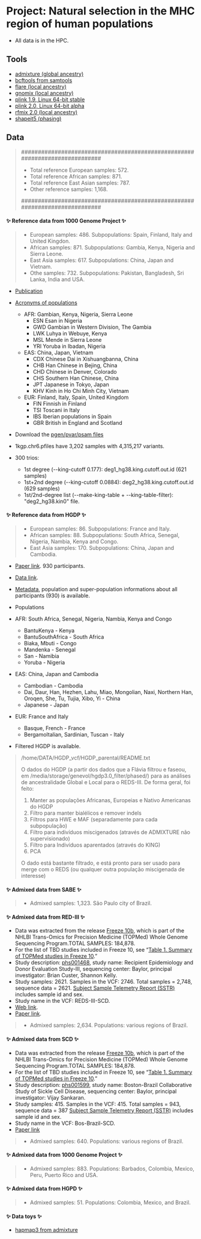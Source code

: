 
 # Project: Natural selection in the MHC region of human populations

 - All data is in the HPC.



## Tools

- [admixture (global ancestry)](https://dalexander.github.io/admixture/download.html)
- [bcftools from samtools](https://samtools.github.io/bcftools/howtos/install.html)
- [flare (local ancestry)](https://github.com/browning-lab/flare)
- [gnomix (local ancestry)](https://github.com/AI-sandbox/gnomix)
- [plink 1.9, Linux 64-bit stable](https://www.cog-genomics.org/plink/1.9/)
- [plink 2.0, Linux 64-bit alpha](https://www.cog-genomics.org/plink/2.0/)
- [rfmix 2.0 (local ancestry)](https://github.com/slowkoni/rfmix)
- [shapeit5 (phasing)](https://odelaneau.github.io/shapeit5/)



## Data



> ############################################################################
> - Total reference European samples: 572.
> - Total reference African samples: 871.
> - Total reference East Asian samples: 787.
> - Other reference samples: 1,168.
>
> ############################################################################



#### :sparkles: **Reference data from 1000 Genome Project** :sparkles:

> - European samples: 486. Subpopulations: Spain, Finland, Italy and United Kingdon.
> - African samples: 871. Subpopulations: Gambia, Kenya, Nigeria and Sierra Leone.
> - East Asia samples: 617. Subpopulations: China, Japan and Vietnam.
> - Othe samples: 732. Subpopulations: Pakistan, Bangladesh, Sri Lanka, India and USA.


- [Publication](https://www.nature.com/articles/nature15393)
- [Acronyms of populations](https://mathgen.stats.ox.ac.uk/impute/1000GP_Phase3.html)
  - AFR: Gambian, Kenya, Nigeria, Sierra Leone
    - ESN  Esan in Nigeria
    - GWD  Gambian in Western Division, The Gambia
    - LWK  Luhya in Webuye, Kenya
    - MSL  Mende in Sierra Leone
    - YRI  Yoruba in Ibadan, Nigeria
  - EAS: China, Japan, Vietnam
    - CDX  Chinese Dai in Xishuangbanna, China
    - CHB  Han Chinese in Bejing, China
    - CHD  Chinese in Denver, Colorado
    - CHS  Southern Han Chinese, China
    - JPT  Japanese in Tokyo, Japan
    - KHV  Kinh in Ho Chi Minh City, Vietnam
  - EUR: Finland, Italy, Spain, United Kingdom
    - FIN  Finnish in Finland
    - TSI  Toscani in Italy
    - IBS  Iberian populations in Spain
    - GBR  British in England and Scotland
- Download the [pgen/pvar/psam files](https://www.cog-genomics.org/plink/2.0/resources#phase3_1kg)
- 1kgp.chr6.pfiles have 3,202 samples with 4,315,217 variants.

- 300 trios:
  - 1st degree (--king-cutoff 0.177): deg1_hg38.king.cutoff.out.id (621 samples)
  - 1st+2nd degree (--king-cutoff 0.0884): deg2_hg38.king.cutoff.out.id (629 samples)
  - 1st/2nd-degree list (--make-king-table + --king-table-filter): "deg2_hg38.kin0" file.



#### :sparkles: **Reference data from HGDP** :sparkles:

> - European samples: 86. Subpopulations: France and Italy.
> - African samples: 88. Subpopulations: South Africa, Senegal, Nigeria, Nambia, Kenya and Congo.
> - East Asia samples: 170. Subpopulations: China, Japan and Cambodia.

 - [Paper link](https://pmc.ncbi.nlm.nih.gov/articles/PMC7115999/). 930 participants.
 - [Data link](https://ngs.sanger.ac.uk/production/hgdp/hgdp_wgs.20190516/).
 - [Metadata](https://ngs.sanger.ac.uk/production/hgdp/hgdp_wgs.20190516/metadata/), population and super-population informations about all participants (930) is available.
 - Populations
  - AFR: South Africa, Senegal, Nigeria, Nambia, Kenya and Congo
    - BantuKenya - Kenya
    - BantuSouthAfrica - South Africa
    - Biaka, Mbuti - Congo
    - Mandenka - Senegal
    - San - Namibia
    - Yoruba - Nigeria
  - EAS: China, Japan and Cambodia
    - Cambodian - Cambodia
    - Dai, Daur, Han, Hezhen, Lahu, Miao, Mongolian, Naxi, Northern Han, Oroqen, She, Tu, Tujia, Xibo, Yi - China
    - Japanese - Japan
  - EUR: France and Italy
    - Basque, French - France
    - BergamoItalian, Sardinian, Tuscan - Italy

 - Filtered HGDP is available.
 > /home/DATA/HGDP_vcf/HGDP_parental/README.txt
 >
 > O dados do HGDP (a partir dos dados que a Flávia filtrou e faseou, em /media/storage/genevol/hgdp3.0_filter/phased/) para as análises de ancestralidade Global e Local para o REDS-III. De forma geral, foi feito:
 > 1. Manter as populações Africanas, Europeias e Nativo Americanas do HGDP
 > 2. Filtro para manter bialélicos e remover indels
 > 3. Filtros para HWE e MAF (separadamente para cada subpopulação)
 > 4. Filtro para indivíduos miscigenados (através de ADMIXTURE não supervisionado)
 > 5. Filtro para Indivíduos aparentados (através do KING)
 > 6. PCA
 >
 > O dado está bastante filtrado, e está pronto para ser usado para merge com o REDS (ou qualquer outra população miscigenada de interesse)



#### :sparkles: **Admixed data from SABE** :sparkles:

> - Admixed samples: 1,323. São Paulo city of Brazil.



#### :sparkles: **Admixed data from RED-III** :sparkles:

 - Data was extracted from the release [Freeze 10b](https://www.ncbi.nlm.nih.gov/projects/gap/cgi-bin/document.cgi?study_id=phs001569.v1.p1&phd=8693), which is part of the NHLBI Trans-Omics for Precision Medicine (TOPMed) Whole Genome Sequencing Program.TOTAL SAMPLES: 184,878.
 - For the list of TBD studies included in Freeze 10, see “[Table 1. Summary of TOPMed studies in Freeze 10](https://www.ncbi.nlm.nih.gov/projects/gap/cgi-bin/document.cgi?study_id=phs001569.v1.p1&phd=8693#t1).” 
 - Study description: [phs001468](https://www.ncbi.nlm.nih.gov/projects/gap/cgi-bin/study.cgi?study_id=phs001468.v3.p1), study name: Recipient Epidemiology and Donor Evaluation Study-III, sequencing center: Baylor, principal investigator: Brian Custer, Shannon Kelly.
  - Study samples: 2621. Samples in the VCF: 2746. Total samples = 2,748, sequence data = 2621. [Subject Sample Telemetry Report (SSTR)](https://www.ncbi.nlm.nih.gov/gap/sstr/report/phs001468.v3.p1) includes sample id and sex.
  - Study name in the VCF: REDS-III-SCD.
 - [Web link](https://redsivp.com/reds-iii/).
 - [Paper link](https://pmc.ncbi.nlm.nih.gov/articles/PMC4383641/).

> - Admixed samples: 2,634. Populations: various regions of Brazil.



#### :sparkles: **Admixed data from SCD** :sparkles:

 - Data was extracted from the release [Freeze 10b](https://www.ncbi.nlm.nih.gov/projects/gap/cgi-bin/document.cgi?study_id=phs001569.v1.p1&phd=8693), which is part of the NHLBI Trans-Omics for Precision Medicine (TOPMed) Whole Genome Sequencing Program.TOTAL SAMPLES: 184,878.
 - For the list of TBD studies included in Freeze 10, see “[Table 1. Summary of TOPMed studies in Freeze 10](https://www.ncbi.nlm.nih.gov/projects/gap/cgi-bin/document.cgi?study_id=phs001569.v1.p1&phd=8693#t1).” 
 - Study description: [phs001599](https://www.ncbi.nlm.nih.gov/projects/gap/cgi-bin/study.cgi?study_id=phs001599.v1.p1), study name: Boston-Brazil Collaborative Study of Sickle Cell Disease, sequencing center: Baylor, principal investigator: Vijay Sankaran.
  - Study samples: 415. Samples in the VCF: 415. Total samples = 943, sequence data = 387 [Subject Sample Telemetry Report (SSTR)](https://www.ncbi.nlm.nih.gov/gap/sstr/report/phs001599.v1.p1) includes sample id and sex.
  - Study name in the VCF: Bos-Brazil-SCD.
 - [Paper link](https://pubmed.ncbi.nlm.nih.gov/18667698/)


> - Admixed samples: 640. Populations: various regions of Brazil.



#### :sparkles: **Admixed data from 1000 Genome Project** :sparkles:

> - Admixed samples: 883. Populations: Barbados, Colombia, Mexico, Peru, Puerto Rico and USA.



#### :sparkles: **Admixed data from HGPD** :sparkles:

> - Admixed samples: 51. Populations: Colombia, Mexico, and Brazil.



#### :sparkles: **Data toys** :sparkles:
 - [hapmap3 from admixture](https://dalexander.github.io/admixture/download.html)